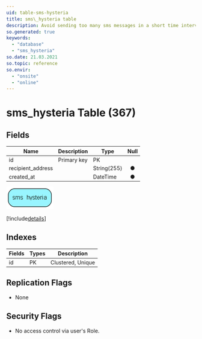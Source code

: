 ```yaml
---
uid: table-sms-hysteria
title: sms\_hysteria table
description: Avoid sending too many sms messages in a short time interval to one person
so.generated: true
keywords:
  - "database"
  - "sms_hysteria"
so.date: 21.03.2021
so.topic: reference
so.envir:
  - "onsite"
  - "online"
---
```


# sms\_hysteria Table (367)

## Fields

| Name | Description | Type | Null |
|------|-------------|------|:----:|
|id|Primary key|PK| |
|recipient\_address||String(255)|&#x25CF;|
|created\_at||DateTime|&#x25CF;|


![sms_hysteria table relationship diagram](./media/sms_hysteria.png)

[!include[details](./includes/sms-hysteria.md)]

## Indexes

| Fields | Types | Description |
|--------|-------|-------------|
|id |PK |Clustered, Unique |

## Replication Flags

* None

## Security Flags

* No access control via user's Role.


